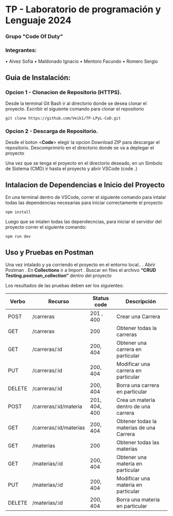 # TP - Laboratorio de programación y Lenguaje 2024
### Grupo **"Code Of Duty"**

### Integrantes:
• Alvez Sofia
• Maldonado Ignacio
• Mentoro Facundo
• Romero Sergio

## Guia de Instalación:

### Opcion 1 - Clonacion de Repositorio (HTTPS).  

Desde la terminal Git Bash ir al directorio donde se desea clonar el proyecto. Escribir el siguiente comando para clonar el repositorio

```git clone https://github.com/Veik1/TP-LPyL-CoD.git```

###  Opcion 2 - Descarga de Repositorio.

Desde el boton <**Code**> elegir la opcion Download ZIP para descargar el repositorio. Descomprimirlo en el directorio donde se va a deplegar el proyecto

Una vez que se tenga el proyecto en el directorio deseado, en un Simbolo de Sistema (CMD) ir hasta el proyecto y abrir VSCode (code .)

## Intalacion de Dependencias e Inicio del Proyecto
En una terminal dentro de VSCode, correr el siguiente comando para intalar todas las dependencias necesarias para iniciar correctamente el proyecto

	npm install
 
Luego que se intalen todas las dependecncias, para iniciar el servidor del proyecto correr el siguiente comando:

	npm run dev


## Uso y Pruebas en Postman
Una vez intalado y ya corriendo el proyecto en el entorno local..
. Abrir Postman
. En **Collections** ir a Import
. Buscar en files el archivo **“CRUD Testing.postman_collection”** dentro del proyecto

Los resultados de las pruebas deben ser los siguientes: 

|Verbo|Recurso|Status code|Descripción|
|-----|-------|-----------|-----------|
|POST|/carreras|201 , 400|Crear una Carrera|
|GET|/carreras|200|Obtener todas la carreras|
|GET|/carreras/:id|200, 404|Obtener una carrera en particular|
|PUT|/carreras/:id|200, 404|Modificar una carrera en particular|
|DELETE|/carreras/:id|200, 404|Borra una carrera en particular|
|POST|/carreras/:id/materia|201, 404, 400|Crea un materia dentro de una carrera|
|GET|/carreras/:id/materias|200, 404| Obtener todas la materias de una Carrera
|GET|/materias|200|Obtener todas las materias|
|GET|/materias/:id|200, 404|Obtener una materia en particular|
|PUT|/materias/:id|200, 404|Modificar una materia en particular|
|DELETE|/materias/:id|200, 404|Borra una materia en particular|
